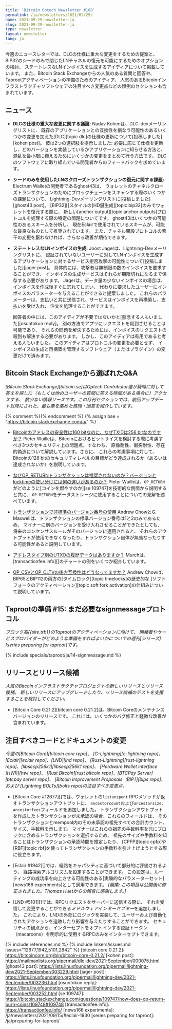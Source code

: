 ```yaml
---
title: 'Bitcoin Optech Newsletter #168'
permalink: /ja/newsletters/2021/09/29/
name: 2021-09-29-newsletter-ja
slug: 2021-09-29-newsletter-ja
type: newsletter
layout: newsletter
lang: ja
---
```

今週のニュースレターでは、DLCの仕様に重大な変更をするための提案と、
BIP32のシードのみで閉じたLNチャネルの復元を可能にするためのオプションの検討、
ステートレスなLNインボイスを生成するアイディアについて掲載しています。
また、Bitcoin Stack Exchangeからの人気のある質問と回答や、
Taprootアクティベーションの準備のためのアイディア、
人気のあるBitcoinインフラストラクチャソフトウェアの注目すべき変更点などの恒例のセクションも含まれています。

## ニュース

- **<!--discussion-about-dlc-specification-breaking-changes-->DLCの仕様の重大な変更に関する議論:**
  Nadav Kohenは、DLC-devメーリングリストに、
  既存のアプリケーションとの互換性を損なう可能性のあるいくつかの変更を加えた[DLC][topic dlc]の仕様の更新について[投稿しました][kohen post]。
  彼は2つの選択肢を提示しました:
  必要に応じて仕様を更新し、どのバージョンを実装しているかアプリケーションに知らせる方法と、
  混乱を最小限に抑えるためにいくつかの変更をまとめて行う方法です。
  DLCのソフトウェアに取り組んでいる開発者からのフィードバックを求めています。

<!-- confirmed on IRC that "ghost43" (all lowercase) is how they'd like to be attributed -->

- **<!--challenges-recovering-ln-close-transactions-using-only-a-seed-->シードのみを使用したLNのクローズトランザクションの復元に関する課題:**
  Electrum Walletの開発者であるghost43は、
  ウォレットのチャネルクローズトランザクションのためにブロックチェーンをスキャンする際のいくつかの課題について、
  Lightning-Devメーリングリストに[投稿しました][ghost43 post]。
  [BIP32][]スタイルの[HD鍵生成][topic bip32]のみでウォレットを復元する際に、
  新しい[anchor output][topic anchor outputs]プロトコルを処理する際の特定の問題についてです。
  ghost43はいくつかの可能性のあるスキームを分析し、
  現在Eclairで使用されているスキームが、可能な最良なものとして推奨されています。
  また、チャネル開設プロトコルの若干の変更を厭わなければ、さらなる改善が期待できます。

- **<!--stateless-ln-invoice-generation-->ステートレスなLNインボイスの生成:** Joost Jagerは、Lightning-Devメーリングリストに、
  認証されていないユーザーに対してLNインボイスを生成するアプリケーションに対するサービス拒否攻撃の可能性について[投稿しました][jager post]。
  具体的には、攻撃者は無制限の数のインボイスを要求することができ、
  インボイスの生成サービスはそれらが期限切れになるまで保存する必要があります。
  Jagerは、データ量の少ないインボイスの場合は、インボイスを作成後すぐに忘れてしまい、
  代わりに要求したユーザーにインボイスのパラメーターを与えることができると提案しました。
  これらのパラメーターは、支払いと共に送信され、サービスはインボイスを再構築し、支払いを受け入れ、
  注文を処理することができます。

  回答者の中には、このアイディアが不要ではないかと[懸念する人もいました][osuntokun reply]。
  別の方法でアプリにリクエストを殺到させることは可能であり、
  それらの問題を解決するためには、インボイスのリクエストの殺到も解決する必要があります。
  しかし、このアイディアは有用であると考える人もいました。
  このアイディアはプロトコルの変更を必要とせず、
  インボイスの生成と再構築を管理するソフトウェア（またはプラグイン）の変更だけで済みます。

## Bitcoin Stack Exchangeから選ばれたQ&A

*[Bitcoin Stack Exchange][bitcoin.se]はOptech Contributor達が疑問に対して答えを探しに（もしくは他のユーザーの質問に答える時間がある場合に）アクセスする、
数少ない情報ソースです。この月刊セクションでは、前回アップデート以降にされた、最も票を集めた質問・回答を紹介しています。*

{% comment %}<!-- https://bitcoin.stackexchange.com/search?tab=votes&q=created%3a1m..%20is%3aanswer -->{% endcomment %}
{% assign bse = "https://bitcoin.stackexchange.com/a/" %}

- [<!--why-does-the-txid-have-256-bits-when-bitcoin-s-address-security-is-160-bit-->Bitcoinのアドレスの安全性は160 bitなのに、なぜTXIDは256 bitなのですか？]({{bse}}109652)
  Pieter Wuilleは、Bitcoinにおけるビットサイズを検討する際に考慮すべき3つのセキュリティ上の問題点、すなわち、
  原像耐性、衝突耐性、存在的偽造について解説しています。さらに、
  これらの考慮事項に対して、Bitcoinの128 bitのセキュリティレベルの目標がどう達成されるか（あるいは達成されないか）を説明しています。

- [<!--why-are-op-return-transactions-discouraged-does-using-version-or-locktime-make-any-difference-->なぜOP_RETURNトランザクションは推奨されないのか？バージョンとlocktimeの使い分けには何の違いがあるのか？]({{bse}}108389)
  Pieter Wuilleは、`OP_RETURN`がどのように[コインを燃やすのか][se 109747]を技術的な側面から説明すると共に、
  `OP_RETURN`をデータストレージに使用することについての見解を述べています。

- [<!--using-non-standard-version-numbers-in-transactions-->トランザクションで非標準のバージョン番号の使用]({{bse}}108248)
  Andrew ChowとG. Maxwellは、トランザクションの標準バージョン番号は1と2のみであるため、
  マイナーに別のバージョンを受け入れさせることができたとしても、
  将来のコンセンサスルールがそのバージョンに適用されると、
  それらのアウトプットが使用できなくなったり、トランザクション自体が無効なったりする可能性があると説明しています。

- [<!--is-there-historical-data-of-utxos-by-address-type-->アドレスタイプ別のUTXOの履歴データはありますか？]({{bse}}109776)
  Murchは、[transactionfee.info][]のチャートの例をいくつか紹介しています。

- [<!--how-are-op-csv-and-op-cltv-backwards-compatible-->OP_CSVとOP_CLTVの後方互換性はどうなってますか？]({{bse}}109834)
  Andrew Chowは、BIP65とBIP112の両方の[タイムロック][topic timelocks]の歴史的な
  [ソフトフォークのアクティベーション][topic soft fork activation]の仕組みについて説明しています。

## Taprootの準備 #15: まだ必要なsignmessageプロトコル

*ブロック高{{site.trb}}のTaprootのアクティベーションに向けて、
開発者やサービスプロバイダーがどのような準備をすればよいかについての週刊[シリーズ][series preparing for taproot]です。*

{% include specials/taproot/ja/14-signmessage.md %}

## リリースとリリース候補

*人気のBitcoinインフラストラクチャプロジェクトの新しいリリースとリリース候補。
新しいリリースにアップグレードしたり、リリース候補のテストを支援することを検討してください。*

- [Bitcoin Core 0.21.2][bitcoin core 0.21.2]は、Bitcoin Coreのメンテナンスバージョンのリリースです。
  これには、いくつかのバグ修正と軽微な改善が含まれています。

## 注目すべきコードとドキュメントの変更

*今週の[Bitcoin Core][bitcoin core repo]、
[C-Lightning][c-lightning repo]、[Eclair][eclair repo]、[LND][lnd repo]、
[Rust-Lightning][rust-lightning repo]、[libsecp256k1][libsecp256k1 repo]、
[Hardware Wallet Interface (HWI)][hwi repo]、
[Rust Bitcoin][rust bitcoin repo]、[BTCPay Server][btcpay server repo]、
[Bitcoin Improvement Proposals（BIP）][bips repo]、および
[Lightning BOLTs][bolts repo]の注目すべき変更点。*

- [Bitcoin Core #12677][]では、ウォレットの`listunspent` RPCメソッドが返すトランザクションアウトプットに、
  `ancestorcount`および`ancestorsize`、`ancestorfees`フィールドを追加しました。
  トランザクションアウトプットを作成したトランザクションが未承認の場合、これらのフィールドは、
  そのトランザクションとmempool内のその未承認の祖先すべての合計カウント、サイズ、手数料を示します。
  マイナーはこれらの祖先の手数料率を元にブロックに含めるトランザクションを選択するため、
  祖先のサイズや手数料を知ることはトランザクションの承認時間を推定したり、
  [CPFP][topic cpfp]や[RBF][topic rbf]を使ってトランザクションの手数料を引き上げようとする際に役立ちます。

- [Eclair #1942][]では、経路をキャパシティに基づいて部分的に評価されるよう、
  経路探索アルゴリズムを設定することができます。
  この設定は、ルーティングの成功率を向上させる可能性のある[実験的なパラメーターセット][news166 experiments]として適用できます。
  *[編集: この項目は公開後に修正されました。Thomas Huetからの報告に感謝します。]*

- [LND #5101][]では、RPCリクエストをサーバーに送信する際に、
  それを受信して変更することができる*ミドルウェアインターセプター*を追加しました。
  これにより、LNDの外部にロジックを実装して、ユーザーおよび自動化されたアクションを追跡したり影響を与えたりすることができます。
  セキュリティの観点から、インターセプトをオプトインする認証トークン（macaroons）を明示的に使用するRPCのみをインターセプトできます。

{% include references.md %}
{% include linkers/issues.md issues="12677,1942,5101,2842" %}
[bitcoin core 0.21.2]: https://bitcoincore.org/bin/bitcoin-core-0.21.2/
[kohen post]: https://mailmanlists.org/pipermail/dlc-dev/2021-September/000075.html
[ghost43 post]: https://lists.linuxfoundation.org/pipermail/lightning-dev/2021-September/003229.html
[jager post]: https://lists.linuxfoundation.org/pipermail/lightning-dev/2021-September/003236.html
[osuntokun reply]: https://lists.linuxfoundation.org/pipermail/lightning-dev/2021-September/003252.html
[se 109747]: https://bitcoin.stackexchange.com/questions/109747/how-does-op-return-burn-coins/109748#109748
[transactionfee.info]: https://transactionfee.info/
[news166 experiments]: /ja/newsletters/2021/09/15/#eclair-1930
[series preparing for taproot]: /ja/preparing-for-taproot/
